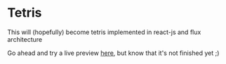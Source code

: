 Tetris
=====

This will (hopefully) become tetris implemented in react-js and flux architecture

Go ahead and try a live preview [here](http://abrabah.github.io/tetris-reactjs), but know that it's not finished yet ;)
